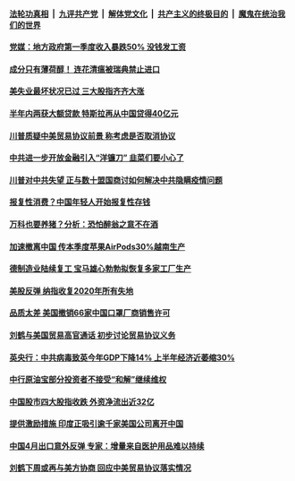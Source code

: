 

####  [法轮功真相](../../../../basic/blob/master/README.md?t=05101431) &nbsp;|&nbsp; [九评共产党](../../../../9ping.md/blob/master/README.md?t=05101431) &nbsp;|&nbsp; [解体党文化](../../../../jtdwh.md/blob/master/README.md?t=05101431)  &nbsp;|&nbsp; [共产主义的终极目的](../../../../gczydzjmd.md/blob/master/README.md?t=05101431) &nbsp;|&nbsp; [魔鬼在统治我们的世界](../../../../mgztzwmdsj.md/blob/master/README.md?t=05101431) 

#### [党媒：地方政府第一季度收入暴跌50% 没钱发工资](../pages/soh7/376792.md?t=05101431) 
#### [成分只有薄荷醇！ 连花清瘟被瑞典禁止进口](../pages/soh7/376774.md?t=05101431) 
#### [美失业最坏状况已过 三大股指齐齐大涨](../pages/soh7/376678.md?t=05101431) 
#### [半年内两获大额贷款 特斯拉再从中国贷得40亿元](../pages/soh7/376666.md?t=05101431) 
#### [川普质疑中美贸易协议前景 称考虑是否取消协议](../pages/soh7/376546.md?t=05101431) 
#### [中共进一步开放金融引入“洋镰刀” 韭菜们要小心了](../pages/soh7/376492.md?t=05101431) 
#### [川普对中共失望 正与数十盟国商讨如何解决中共隐瞒疫情问题](../pages/soh7/376537.md?t=05101431) 
#### [报复性消费？中国年轻人开始报复性存钱](../pages/soh7/376510.md?t=05101431) 
#### [万科也要养猪？分析：恐怕醉翁之意不在酒](../pages/soh7/376516.md?t=05101431) 
#### [加速撤离中国 传本季度苹果AirPods30%越南生产](../pages/soh7/376504.md?t=05101431) 
#### [德制造业陆续复工  宝马雄心勃勃拟恢复多家工厂生产](../pages/soh7/376291.md?t=05101431) 
#### [美股反弹 纳指收复2020年所有失地](../pages/soh7/376297.md?t=05101431) 
#### [品质太差 美国撤销66家中国口罩厂商销售许可](../pages/soh7/376222.md?t=05101431) 
#### [刘鹤与美国贸易高官通话 初步讨论贸易协议义务](../pages/soh7/376225.md?t=05101431) 
#### [英央行：中共病毒致英今年GDP下降14%  上半年经济近萎缩30%](../pages/soh7/376111.md?t=05101431) 
#### [中行原油宝部分投资者不接受“和解”继续维权](../pages/soh7/376066.md?t=05101431) 
#### [中国股市四大股指收跌 外资净流出近32亿](../pages/soh7/376063.md?t=05101431) 
#### [提供激励措施 印度正吸引逾千家美国公司离开中国](../pages/soh7/376057.md?t=05101431) 
#### [中国4月出口意外反弹 专家：增量来自医护用品难以持续 ](../pages/soh7/376060.md?t=05101431) 
#### [刘鹤下周或再与美方协商 回应中美贸易协议落实情况  ](../pages/soh7/376054.md?t=05101431) 
